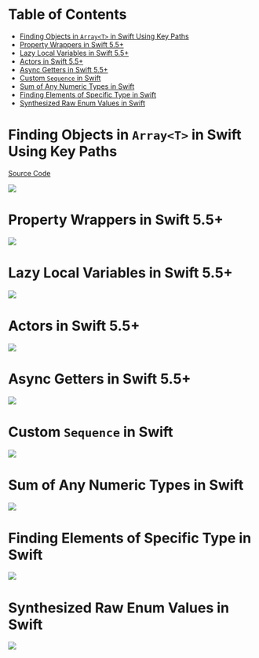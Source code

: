 # Table of Contents

* [Finding Objects in `Array<T>` in Swift Using Key Paths](#finding-objects-in-arrayt-in-swift-using-key-paths)
* [Property Wrappers in Swift 5.5+](#property-wrappers-in-swift-55)
* [Lazy Local Variables in Swift 5.5+](#lazy-local-variables-in-swift-55)
* [Actors in Swift 5.5+](#actors-in-swift-55)
* [Async Getters in Swift 5.5+](#async-getters-in-swift-55)
* [Custom `Sequence` in Swift](#custom-sequence-in-swift)
* [Sum of Any Numeric Types in Swift](#sum-of-any-numeric-types-in-swift)
* [Finding Elements of Specific Type in Swift](#finding-elements-of-specific-type-in-swift)
* [Synthesized Raw Enum Values in Swift](#synthesized-raw-enum-values-in-swift)

# Finding Objects in `Array<T>` in Swift Using Key Paths

[Source Code](source/finding-objects-in-arrayt-in-swift-using-key-paths.dart)

![](images/finding-objects-in-arrayt-in-swift-using-key-paths.jpg)

# Property Wrappers in Swift 5.5+

![](images/property-wrappers-in-swift-5-5.jpg)

# Lazy Local Variables in Swift 5.5+

![](images/lazy-local-variables-in-swift-5-5.jpg)

# Actors in Swift 5.5+

![](images/actors-in-swift-5-5.jpg)

# Async Getters in Swift 5.5+

![](images/async-getters-in-swift-5-5.jpg)

# Custom `Sequence` in Swift

![](images/custom-sequence-in-swift.jpg)

# Sum of Any Numeric Types in Swift

![](images/sum-of-any-numeric-types-in-swift.jpg)

# Finding Elements of Specific Type in Swift

![](images/finding-elements-of-specific-type-in-swift.jpg)

# Synthesized Raw Enum Values in Swift

![](images/synthesized-raw-enum-values-in-swift.jpg)
